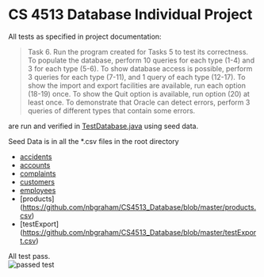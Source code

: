 # CS 4513 Database Individual Project

All tests as specified in project documentation:  

>Task 6. Run the program created for Tasks 5 to test its correctness. 
  To populate the database, perform 10 queries for each type (1-4) and 3 for each type (5-6). 
  To show database access is possible, perform 3 queries for each type (7-11), and 1 query of each type (12-17). 
  To show the import and export facilities are available, run each option (18-19) once. 
  To show the Quit option is available, run option (20) at least once. 
  To demonstrate that Oracle can detect errors, perform 3 queries of different types that contain some errors.
  
are run and verified in [TestDatabase.java](https://github.com/nbgraham/CS4513_Database/blob/master/src/test/TestDatabase.java) using seed data.

Seed Data is in all the *.csv files in the root directory
- [accidents](https://github.com/nbgraham/CS4513_Database/blob/master/accidents.csv)
- [accounts](https://github.com/nbgraham/CS4513_Database/blob/master/accounts.csv)
- [complaints](https://github.com/nbgraham/CS4513_Database/blob/master/complaints.csv)
- [customers](https://github.com/nbgraham/CS4513_Database/blob/master/customers.csv)
- [employees](https://github.com/nbgraham/CS4513_Database/blob/master/employees.csv)
- [products] (https://github.com/nbgraham/CS4513_Database/blob/master/products.csv)
- [testExport] (https://github.com/nbgraham/CS4513_Database/blob/master/testExport.csv)

All test pass.  
![passed test](https://lh3.googleusercontent.com/ZoKqxD6rGPaHHhsgecmjYcHnp8gqqFYLlOvead0bpDzmMqSl3nLelKrFyDalX2o1WPjI9Hza2CfpGxZBweyAfOZDNFNEEOPNzo8q6q_ck-glZu0Qs4112uFkdcfHsyGMUVlKfqST1xv-2IzaTE2ub_bOaZyCszY32e3TPpTRmFlj-V2GSQcKxSh_QNdTrQYa5_zaNn4xJKKa02vhHx7D_gxIzGKoLOcdD6AQbVd9HvvZeBroLr91z9YW29od0jNoobf5oqfbsVXuUWh61JoxQq-azXLwXdqdy7GEW0egaR_XvJon6MY4PKK-jfopcNv6Hm761tmxCyOnZDX3ZQ7kPFP3FASKWjmJERH9clzBqi2orPlidikl7rL0CjwZIlDXCZa06_hvmP31X-xzY08aDYcsuxoSBTcKBKHHpeezkRUBmYJihKf5U73tW17jYxZTXOT3o1vYnnmnMEibLHFa8EQgVfHRcOY3DGwWjcPGK0nGj4bQUfRVe3q5YofnhlgnGHPXQkvU15e1COdNxeqe6UTGEdiYjnN4_LN5JFlDAnbfOkZ4EjGh59gPxW5hDdJTZ_j_bJ1qY5rnRYBskkamhJ6Ttvm9k6T2MRi8rdHg0FsrXces=w306-h317-no)

